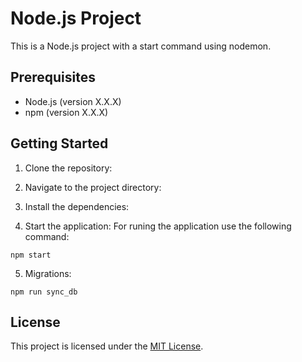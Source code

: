 # Node.js Project

This is a Node.js project with a start command using nodemon.

## Prerequisites

- Node.js (version X.X.X)
- npm (version X.X.X)

## Getting Started

1. Clone the repository:

2. Navigate to the project directory:
3. Install the dependencies:
4. Start the application:
For runing the application use the following command:
```
npm start
```
5. Migrations:
```
npm run sync_db
```


## License

This project is licensed under the [MIT License](LICENSE).
